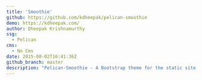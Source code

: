 ```yaml
---
title: 'Smoothie'
github: https://github.com/kdheepak/pelican-smoothie
demo: https://kdheepak.com/
author: Dheepak Krishnamurthy
ssg:
  - Pelican
cms:
  - No Cms
date: 2015-08-02T16:41:36Z
github_branch: master
description: "Pelican-Smoothie - A Bootstrap theme for the static site generator Pelican"
---
```

